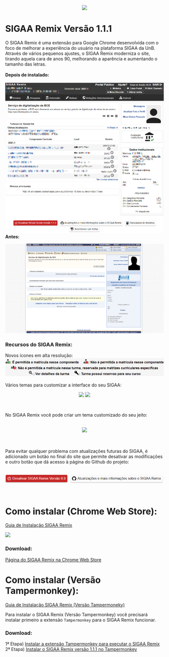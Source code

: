 <p align="center">
  <img src="https://raw.githubusercontent.com/luisrguerra/unb-sigaa-remix/main/fotos/logo.png" />
</p>

# SIGAA Remix Versão 1.1.1
O SIGAA Remix é uma extensão para Google Chrome desenvolvida com o foco de melhorar a experiência do usuário na plataforma SIGAA da UnB. 
Através de vários pequenos ajustes, o SIGAA Remix moderniza o site, tirando aquela cara de anos 90, melhorando a aparência 
e aumentando o tamanho das letras.
<br>
<br>
**Depois de instalado:**
<br>
<br>
![Tela 1](fotos/tela1.png)
<br>
**Antes:**
<br>

![](fotos/tela0.png)
<br>
### Recursos do SIGAA Remix:
Novos ícones em alta resolução:
<br>
![Tela 7](fotos/tela7.png)
<br>
<br>
Vários temas para customizar a interface do seu SIGAA:
<br>


<p align="center">
<img src="https://raw.githubusercontent.com/luisrguerra/unb-sigaa-remix/main/fotos/temas.png" width="50%"/> 
<img src="https://raw.githubusercontent.com/luisrguerra/unb-sigaa-remix/main/fotos/temas_menu.png"/>
</p>


<br>

No SIGAA Remix você pode criar um tema customizado do seu jeito:
<br>
<br>

<p align="center">
  <img src="https://raw.githubusercontent.com/luisrguerra/unb-sigaa-remix/main/fotos/tela9.png" />
</p>

<br>
<br>
Para evitar qualquer problema com atualizações futuras do SIGAA, é adicionado um botão no final do site que permite desativar as modificações e outro botão que dá acesso à página do Github do projeto:
<br>
<br>

![Tela 8](fotos/tela8.png)

<br>

# Como instalar (Chrome Web Store):

[Guia de Instalação SIGAA Remix](https://github.com/luisrguerra/unb-sigaa-remix/wiki/Guia-de-Instala%C3%A7%C3%A3o)


<img src="https://raw.githubusercontent.com/luisrguerra/unb-sigaa-remix/main/fotos/tela10.png" width="500" />

### Download:
[Página do SIGAA Remix na Chrome Web Store](https://chrome.google.com/webstore/detail/sigaa-remix/plpmdkigbdddlaihbfbpjgcknmefjijf?hl=pt-BR&authuser=0)<br>

# Como instalar (Versão Tampermonkey):

[Guia de Instalação SIGAA Remix (Versão Tampermoneky)](https://github.com/luisrguerra/unb-sigaa-remix/wiki/Guia-de-Instala%C3%A7%C3%A3o-SIGAA-Remix-(Vers%C3%A3o-Tampermoneky))

Para instalar o SIGAA Remix (Versão Tampermonkey) você precisará instalar primeiro a extensão ```Tampermonkey``` para o SIGAA Remix funcionar.

### Download:

1ª Etapa) [Instalar a extensão Tampermonkey para executar o SIGAA Remix](https://chrome.google.com/webstore/detail/dhdgffkkebhmkfjojejmpbldmpobfkfo)<br>
2ª Etapa) [Instalar o SIGAA Remix versão 1.1.1 no Tampermonkey](https://github.com/luisrguerra/unb-sigaa-remix-tampermonkey/raw/main/SIGAA%20Remix.user.js)
